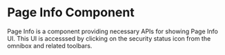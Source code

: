 # Page Info Component

Page Info is a component providing necessary APIs for showing Page Info UI. This
UI is accesssed by clicking on the security status icon from the omnibox and
related toolbars.
